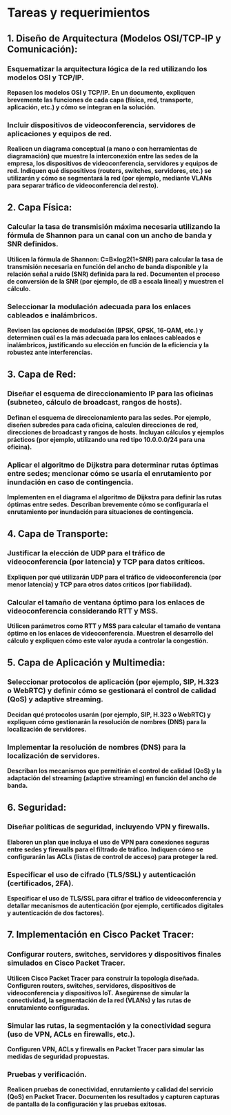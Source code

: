 # Tareas y requerimientos

## 1. Diseño de Arquitectura (Modelos OSI/TCP‑IP y Comunicación):
### Esquematizar la arquitectura lógica de la red utilizando los modelos OSI y TCP/IP.
**Repasen los modelos OSI y TCP/IP.**
**En un documento, expliquen brevemente las funciones de cada capa (física, red, transporte, aplicación, etc.) y cómo se integran en la solución.**
### Incluir dispositivos de videoconferencia, servidores de aplicaciones y equipos de red.
**Realicen un diagrama conceptual (a mano o con herramientas de diagramación) que muestre la interconexión entre las sedes de la empresa, los dispositivos de videoconferencia, servidores y equipos de red.**
**Indiquen qué dispositivos (routers, switches, servidores, etc.) se utilizarán y cómo se segmentará la red (por ejemplo, mediante VLANs para separar tráfico de videoconferencia del resto).**

## 2. Capa Física:
### Calcular la tasa de transmisión máxima necesaria utilizando la fórmula de Shannon para un canal con un ancho de banda y SNR definidos.
**Utilicen la fórmula de Shannon:
C=B×log2​(1+SNR) para calcular la tasa de transmisión necesaria en función del ancho de banda disponible y la relación señal a ruido (SNR) definida para la red.**
**Documenten el proceso de conversión de la SNR (por ejemplo, de dB a escala lineal) y muestren el cálculo.**
### Seleccionar la modulación adecuada para los enlaces cableados e inalámbricos.
**Revisen las opciones de modulación (BPSK, QPSK, 16-QAM, etc.) y determinen cuál es la más adecuada para los enlaces cableados e inalámbricos, justificando su elección en función de la eficiencia y la robustez ante interferencias.**

## 3. Capa de Red:
### Diseñar el esquema de direccionamiento IP para las oficinas (subneteo, cálculo de broadcast, rangos de hosts).
**Definan el esquema de direccionamiento para las sedes. Por ejemplo, diseñen subredes para cada oficina, calculen direcciones de red, direcciones de broadcast y rangos de hosts.**
**Incluyan cálculos y ejemplos prácticos (por ejemplo, utilizando una red tipo 10.0.0.0/24 para una oficina).**
### Aplicar el algoritmo de Dijkstra para determinar rutas óptimas entre sedes; mencionar cómo se usaría el enrutamiento por inundación en caso de contingencia.
**Implementen en el diagrama el algoritmo de Dijkstra para definir las rutas óptimas entre sedes.**
**Describan brevemente cómo se configuraría el enrutamiento por inundación para situaciones de contingencia.**

## 4. Capa de Transporte:
### Justificar la elección de UDP para el tráfico de videoconferencia (por latencia) y TCP para datos críticos.
**Expliquen por qué utilizarán UDP para el tráfico de videoconferencia (por menor latencia) y TCP para otros datos críticos (por fiabilidad).**
### Calcular el tamaño de ventana óptimo para los enlaces de videoconferencia considerando RTT y MSS.
**Utilicen parámetros como RTT y MSS para calcular el tamaño de ventana óptimo en los enlaces de videoconferencia.**
**Muestren el desarrollo del cálculo y expliquen cómo este valor ayuda a controlar la congestión.**

## 5. Capa de Aplicación y Multimedia:
### Seleccionar protocolos de aplicación (por ejemplo, SIP, H.323 o WebRTC) y definir cómo se gestionará el control de calidad (QoS) y adaptive streaming.
**Decidan qué protocolos usarán (por ejemplo, SIP, H.323 o WebRTC) y expliquen cómo gestionarán la resolución de nombres (DNS) para la localización de servidores.**
### Implementar la resolución de nombres (DNS) para la localización de servidores.
**Describan los mecanismos que permitirán el control de calidad (QoS) y la adaptación del streaming (adaptive streaming) en función del ancho de banda.**

## 6. Seguridad:
### Diseñar políticas de seguridad, incluyendo VPN y firewalls.
**Elaboren un plan que incluya el uso de VPN para conexiones seguras entre sedes y firewalls para el filtrado de tráfico.**
**Indiquen cómo se configurarán las ACLs (listas de control de acceso) para proteger la red.**
### Especificar el uso de cifrado (TLS/SSL) y autenticación (certificados, 2FA).
**Especificar el uso de TLS/SSL para cifrar el tráfico de videoconferencia y detallar mecanismos de autenticación (por ejemplo, certificados digitales y autenticación de dos factores).**

## 7. Implementación en Cisco Packet Tracer:
### Configurar routers, switches, servidores y dispositivos finales simulados en Cisco Packet Tracer.
**Utilicen Cisco Packet Tracer para construir la topología diseñada. Configuren routers, switches, servidores, dispositivos de videoconferencia y dispositivos IoT.**
**Asegúrense de simular la conectividad, la segmentación de la red (VLANs) y las rutas de enrutamiento configuradas.**
### Simular las rutas, la segmentación y la conectividad segura (uso de VPN, ACLs en firewalls, etc.).
**Configuren VPN, ACLs y firewalls en Packet Tracer para simular las medidas de seguridad propuestas.**
### Pruebas y verificación.
**Realicen pruebas de conectividad, enrutamiento y calidad del servicio (QoS) en Packet Tracer.**
**Documenten los resultados y capturen capturas de pantalla de la configuración y las pruebas exitosas.**
